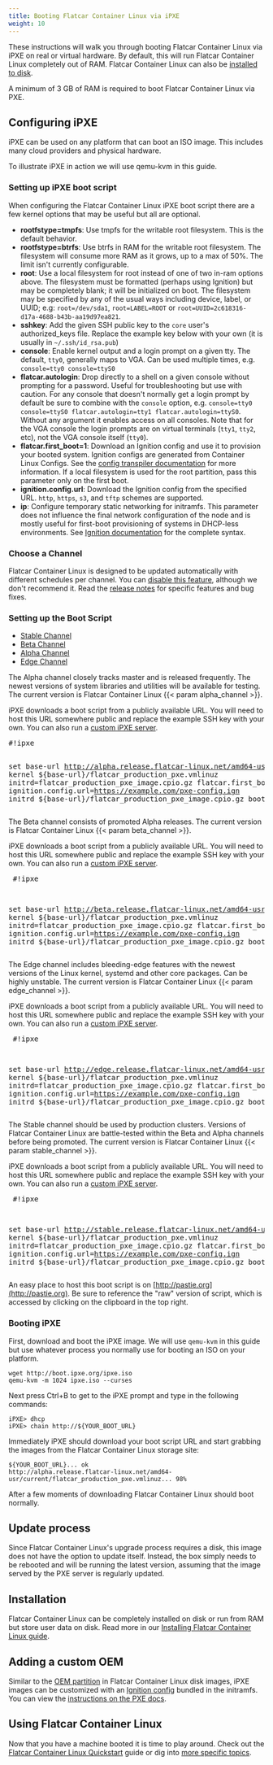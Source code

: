```yaml
---
title: Booting Flatcar Container Linux via iPXE
weight: 10
---
```


These instructions will walk you through booting Flatcar Container Linux via iPXE on real or virtual hardware. By default, this will run Flatcar Container Linux completely out of RAM. Flatcar Container Linux can also be [installed to disk](installing-to-disk.md).

A minimum of 3 GB of RAM is required to boot Flatcar Container Linux via PXE.

## Configuring iPXE

iPXE can be used on any platform that can boot an ISO image.
This includes many cloud providers and physical hardware.

To illustrate iPXE in action we will use qemu-kvm in this guide.

### Setting up iPXE boot script

When configuring the Flatcar Container Linux iPXE boot script there are a few kernel options that may be useful but all are optional.

- **rootfstype=tmpfs**: Use tmpfs for the writable root filesystem. This is the default behavior.
- **rootfstype=btrfs**: Use btrfs in RAM for the writable root filesystem. The filesystem will consume more RAM as it grows, up to a max of 50%. The limit isn't currently configurable.
- **root**: Use a local filesystem for root instead of one of two in-ram options above. The filesystem must be formatted (perhaps using Ignition) but may be completely blank; it will be initialized on boot. The filesystem may be specified by any of the usual ways including device, label, or UUID; e.g: `root=/dev/sda1`, `root=LABEL=ROOT` or `root=UUID=2c618316-d17a-4688-b43b-aa19d97ea821`.
- **sshkey**: Add the given SSH public key to the `core` user's authorized_keys file. Replace the example key below with your own (it is usually in `~/.ssh/id_rsa.pub`)
- **console**: Enable kernel output and a login prompt on a given tty. The default, `tty0`, generally maps to VGA. Can be used multiple times, e.g. `console=tty0 console=ttyS0`
- **flatcar.autologin**: Drop directly to a shell on a given console without prompting for a password. Useful for troubleshooting but use with caution. For any console that doesn't normally get a login prompt by default be sure to combine with the `console` option, e.g. `console=tty0 console=ttyS0 flatcar.autologin=tty1 flatcar.autologin=ttyS0`. Without any argument it enables access on all consoles. Note that for the VGA console the login prompts are on virtual terminals (`tty1`, `tty2`, etc), not the VGA console itself (`tty0`).
- **flatcar.first_boot=1**: Download an Ignition config and use it to provision your booted system. Ignition configs are generated from Container Linux Configs. See the [config transpiler documentation][cl-configs] for more information. If a local filesystem is used for the root partition, pass this parameter only on the first boot.
- **ignition.config.url**: Download the Ignition config from the specified URL. `http`, `https`, `s3`, and `tftp` schemes are supported.
- **ip**: Configure temporary static networking for initramfs. This parameter does not influence the final network configuration of the node and is mostly useful for first-boot provisioning of systems in DHCP-less environments. See [Ignition documentation][ignition-kargs-ip] for the complete syntax.

### Choose a Channel

Flatcar Container Linux is designed to be updated automatically with different schedules per channel. You can [disable this feature](update-strategies.md), although we don't recommend it. Read the [release notes](https://flatcar-linux.org/releases) for specific features and bug fixes.

### Setting up the Boot Script

<div id="ipxe-create">
  <ul class="nav nav-tabs">
    <li class="active"><a href="#stable-create" data-toggle="tab">Stable Channel</a></li>
    <li><a href="#beta-create" data-toggle="tab">Beta Channel</a></li>
    <li><a href="#alpha-create" data-toggle="tab">Alpha Channel</a></li>
    <li><a href="#edge-create" data-toggle="tab">Edge Channel</a></li>
  </ul>
  <div class="tab-content coreos-docs-image-table">
    <div class="tab-pane" id="alpha-create">
      <p>The Alpha channel closely tracks master and is released frequently. The newest versions of system libraries and utilities will be available for testing. The current version is Flatcar Container Linux {{< param alpha_channel >}}.</p>
      <p>iPXE downloads a boot script from a publicly available URL. You will need to host this URL somewhere public and replace the example SSH key with your own. You can also run a <a href="https://github.com/kelseyhightower/coreos-ipxe-server">custom iPXE server</a>.</p>
      <pre>
#!ipxe

set base-url http://alpha.release.flatcar-linux.net/amd64-usr/current
kernel ${base-url}/flatcar_production_pxe.vmlinuz initrd=flatcar_production_pxe_image.cpio.gz flatcar.first_boot=1 ignition.config.url=https://example.com/pxe-config.ign
initrd ${base-url}/flatcar_production_pxe_image.cpio.gz
boot</pre>
    </div>
    <div class="tab-pane" id="beta-create">
      <p>The Beta channel consists of promoted Alpha releases. The current version is Flatcar Container Linux {{< param beta_channel >}}.</p>
      <p>iPXE downloads a boot script from a publicly available URL. You will need to host this URL somewhere public and replace the example SSH key with your own. You can also run a <a href="https://github.com/kelseyhightower/coreos-ipxe-server">custom iPXE server</a>.</p>
      <pre>
#!ipxe

set base-url http://beta.release.flatcar-linux.net/amd64-usr/current
kernel ${base-url}/flatcar_production_pxe.vmlinuz initrd=flatcar_production_pxe_image.cpio.gz flatcar.first_boot=1 ignition.config.url=https://example.com/pxe-config.ign
initrd ${base-url}/flatcar_production_pxe_image.cpio.gz
boot</pre>
    </div>
    <div class="tab-pane" id="edge-create">
      <p>The Edge channel includes bleeding-edge features with the newest versions of the Linux kernel, systemd and other core packages. Can be highly unstable. The current version is Flatcar Container Linux {{< param edge_channel >}}.</p>
      <p>iPXE downloads a boot script from a publicly available URL. You will need to host this URL somewhere public and replace the example SSH key with your own. You can also run a <a href="https://github.com/kelseyhightower/coreos-ipxe-server">custom iPXE server</a>.</p>
      <pre>
#!ipxe

set base-url http://edge.release.flatcar-linux.net/amd64-usr/current
kernel ${base-url}/flatcar_production_pxe.vmlinuz initrd=flatcar_production_pxe_image.cpio.gz flatcar.first_boot=1 ignition.config.url=https://example.com/pxe-config.ign
initrd ${base-url}/flatcar_production_pxe_image.cpio.gz
boot</pre>
    </div>
    <div class="tab-pane active" id="stable-create">
      <p>The Stable channel should be used by production clusters. Versions of Flatcar Container Linux are battle-tested within the Beta and Alpha channels before being promoted. The current version is Flatcar Container Linux {{< param stable_channel >}}.</p>
      <p>iPXE downloads a boot script from a publicly available URL. You will need to host this URL somewhere public and replace the example SSH key with your own. You can also run a <a href="https://github.com/kelseyhightower/coreos-ipxe-server">custom iPXE server</a>.</p>
      <pre>
#!ipxe

set base-url http://stable.release.flatcar-linux.net/amd64-usr/current
kernel ${base-url}/flatcar_production_pxe.vmlinuz initrd=flatcar_production_pxe_image.cpio.gz flatcar.first_boot=1 ignition.config.url=https://example.com/pxe-config.ign
initrd ${base-url}/flatcar_production_pxe_image.cpio.gz
boot</pre>
    </div>
  </div>
</div>

An easy place to host this boot script is on [http://pastie.org](http://pastie.org). Be sure to reference the "raw" version of script, which is accessed by clicking on the clipboard in the top right.

### Booting iPXE

First, download and boot the iPXE image.
We will use `qemu-kvm` in this guide but use whatever process you normally use for booting an ISO on your platform.

```shell
wget http://boot.ipxe.org/ipxe.iso
qemu-kvm -m 1024 ipxe.iso --curses
```

Next press Ctrl+B to get to the iPXE prompt and type in the following commands:

```shell
iPXE> dhcp
iPXE> chain http://${YOUR_BOOT_URL}
```

Immediately iPXE should download your boot script URL and start grabbing the images from the Flatcar Container Linux storage site:

```shell
${YOUR_BOOT_URL}... ok
http://alpha.release.flatcar-linux.net/amd64-usr/current/flatcar_production_pxe.vmlinuz... 98%
```

After a few moments of downloading Flatcar Container Linux should boot normally.

## Update process

Since Flatcar Container Linux's upgrade process requires a disk, this image does not have the option to update itself. Instead, the box simply needs to be rebooted and will be running the latest version, assuming that the image served by the PXE server is regularly updated.

## Installation

Flatcar Container Linux can be completely installed on disk or run from RAM but store user data on disk. Read more in our [Installing Flatcar Container Linux guide](booting-with-pxe.md#installation).

## Adding a custom OEM

Similar to the [OEM partition][oem] in Flatcar Container Linux disk images, iPXE images can be customized with an [Ignition config][ignition] bundled in the initramfs. You can view the [instructions on the PXE docs](booting-with-pxe.md#adding-a-custom-oem).

[oem]: notes-for-distributors.md#image-customization

## Using Flatcar Container Linux

Now that you have a machine booted it is time to play around. Check out the [Flatcar Container Linux Quickstart](quickstart.md) guide or dig into [more specific topics](https://docs.flatcar-linux.org).

[cl-configs]: provisioning.md
[ignition]: https://coreos.com/ignition/docs/latest
[ignition-kargs-ip]: https://coreos.com/ignition/docs/latest/network-configuration.html#using-static-ip-addresses-with-ignition
